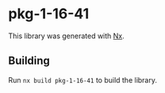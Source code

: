 # pkg-1-16-41

This library was generated with [Nx](https://nx.dev).

## Building

Run `nx build pkg-1-16-41` to build the library.
